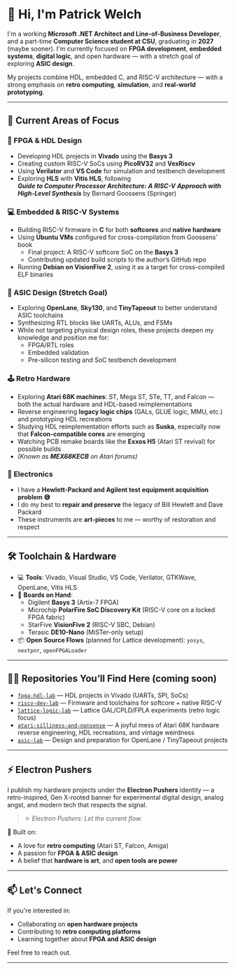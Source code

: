 # 👋 Hi, I'm Patrick Welch

I'm a working **Microsoft .NET Architect and Line-of-Business Developer**, and a part-time **Computer Science student at CSU**, graduating in **2027** (maybe sooner). I'm currently focused on **FPGA development**, **embedded systems**, **digital logic**, and open hardware — with a stretch goal of exploring **ASIC design**.

My projects combine HDL, embedded C, and RISC-V architecture — with a strong emphasis on **retro computing**, **simulation**, and **real-world prototyping**.

---

## 🚀 Current Areas of Focus

### 🧠 FPGA & HDL Design
- Developing HDL projects in **Vivado** using the **Basys 3**
- Creating custom RISC-V SoCs using **PicoRV32** and **VexRiscv**
- Using **Verilator** and **VS Code** for simulation and testbench development
- Exploring **HLS** with **Vitis HLS**, following  
  _**Guide to Computer Processor Architecture: A RISC-V Approach with High-Level Synthesis**_ by Bernard Goossens (Springer)

### 💻 Embedded & RISC-V Systems
- Building RISC-V firmware in **C** for both **softcores** and **native hardware**
- Using **Ubuntu VMs** configured for cross-compilation from Goossens’ book  
  - Final project: A RISC-V softcore SoC on the **Basys 3**  
  - Contributing updated build scripts to the author’s GitHub repo
- Running **Debian on VisionFive 2**, using it as a target for cross-compiled ELF binaries

### 🧬 ASIC Design (Stretch Goal)
- Exploring **OpenLane**, **Sky130**, and **TinyTapeout** to better understand ASIC toolchains
- Synthesizing RTL blocks like UARTs, ALUs, and FSMs
- While not targeting physical design roles, these projects deepen my knowledge and position me for:
  - FPGA/RTL roles
  - Embedded validation
  - Pre-silicon testing and SoC testbench development

### 🕹️ Retro Hardware
- Exploring **Atari 68K machines**: ST, Mega ST, STe, TT, and Falcon — both the actual hardware and HDL-based reimplementations
- Reverse engineering **legacy logic chips** (GALs, GLUE logic, MMU, etc.) and prototyping HDL recreations
- Studying HDL reimplementation efforts such as **Suska**, especially now that **Falcon-compatible cores** are emerging
- Watching PCB remake boards like the **Exxos H5** (Atari ST revival) for possible builds
- *(Known as **MEX68KECB** on Atari forums)*

### 🔌 Electronics
- I have a **Hewlett-Packard and Agilent test equipment acquisition problem 😅**
- I do my best to **repair and preserve** the legacy of Bill Hewlett and Dave Packard
- These instruments are **art-pieces** to me — worthy of restoration and respect

---

## 🛠️ Toolchain & Hardware

- 💻 **Tools**: Vivado, Visual Studio, VS Code, Verilator, GTKWave, OpenLane, Vitis HLS
- 🧱 **Boards on Hand**:
  - Digilent **Basys 3** (Artix-7 FPGA)
  - Microchip **PolarFire SoC Discovery Kit** (RISC-V core on a locked FPGA fabric)
  - StarFive **VisionFive 2** (RISC-V SBC, Debian)
  - Terasic **DE10-Nano** (MiSTer-only setup)
- 📦 **Open Source Flows** (planned for Lattice development): `yosys`, `nextpnr`, `openFPGALoader`

---

## 🧑‍💻 Repositories You’ll Find Here (coming soon)

- [`fpga-hdl-lab`](https://github.com/patrick-welch/fpga-hdl-lab) — HDL projects in Vivado (UARTs, SPI, SoCs)  
- [`riscv-dev-lab`](https://github.com/patrick-welch/riscv-dev-lab) — Firmware and toolchains for softcore + native RISC-V  
- [`lattice-logic-lab`](https://github.com/patrick-welch/lattice-logic-lab) — Lattice GAL/CPLD/FPLA experiments (retro logic focus)  
- [`atari-silliness-and-nonsense`](https://github.com/patrick-welch/atari-silliness-and-nonsense) — A joyful mess of Atari 68K hardware reverse engineering, HDL recreations, and vintage weirdness  
- [`asic-lab`](https://github.com/patrick-welch/asic-lab) — Design and preparation for OpenLane / TinyTapeout projects

---

## ⚡ Electron Pushers

I publish my hardware projects under the **Electron Pushers** identity — a retro-inspired, Gen X-rooted banner for experimental digital design, analog angst, and modern tech that respects the signal.

> ⚛️ *Electron Pushers: Let the current flow.*

🧰 Built on:
- A love for **retro computing** (Atari ST, Falcon, Amiga)
- A passion for **FPGA & ASIC design**
- A belief that **hardware is art**, and **open tools are power**

---

## 📫 Let's Connect

If you're interested in:
- Collaborating on **open hardware projects**
- Contributing to **retro computing platforms**
- Learning together about **FPGA and ASIC design**

Feel free to reach out.

---

